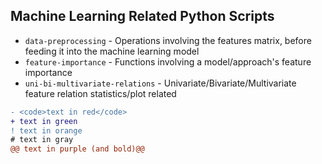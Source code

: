 ## Machine Learning Related Python Scripts
- <code>data-preprocessing</code> - Operations involving the features matrix, before feeding it into the machine learning model
- <code>feature-importance</code> - Functions involving a model/approach's feature importance
- <code>uni-bi-multivariate-relations</code> - Univariate/Bivariate/Multivariate feature relation statistics/plot related

```diff
- <code>text in red</code>
+ text in green
! text in orange
# text in gray
@@ text in purple (and bold)@@
```
